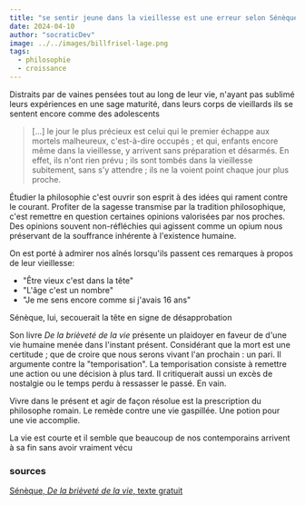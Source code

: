 ```yaml
---
title: "se sentir jeune dans la vieillesse est une erreur selon Sénèque"
date: 2024-04-10
author: "socraticDev"
image: ../../images/billfrisel-lage.png
tags:
  - philosophie
  - croissance
---
```


Distraits par de vaines pensées tout au long de leur vie, n'ayant pas sublimé
leurs expériences en une sage maturité, dans leurs corps de vieillards ils se
sentent encore comme des adolescents

> [...] le jour le plus précieux est celui qui le premier échappe aux mortels malheureux, c'est-à-dire occupés ; et qui, enfants encore même dans la vieillesse, y arrivent sans préparation et désarmés. En effet, ils n'ont rien prévu ; ils sont tombés dans la vieillesse subitement, sans s'y attendre ; ils ne la voient point chaque jour plus proche.

Étudier la philosophie c'est ouvrir son esprit à des idées qui rament contre le
courant. Profiter de la sagesse transmise par la tradition philosophique, c'est
remettre en question certaines opinions valorisées par nos proches. Des
opinions souvent non-réfléchies qui agissent comme un opium nous préservant de la
souffrance inhérente à l'existence humaine.

On est porté à admirer nos aînés lorsqu'ils passent ces remarques à propos de
leur vieillesse:

- "Être vieux c'est dans la tête"
- "L'âge c'est un nombre"
- "Je me sens encore comme si j'avais 16 ans"

Sénèque, lui, secouerait la tête en signe de désapprobation

Son livre _De la brièveté de la vie_ présente un plaidoyer en faveur de d'une
vie humaine menée dans l'instant présent. Considérant que la mort est une
certitude ; que de croire que nous serons vivant l'an prochain : un pari. Il
argumente contre la "temporisation". La temporisation consiste à remettre
une action ou une décision à plus tard. Il critiquerait aussi un excès de
nostalgie ou le temps perdu à ressasser le passé. En vain.

Vivre dans le présent et agir de façon résolue est la prescription du
philosophe romain. Le remède contre une vie gaspillée. Une potion pour une vie
accomplie.

La vie est courte et il semble que beaucoup de nos contemporains arrivent à sa
fin sans avoir vraiment vécu

### sources

[Sénèque, _De la brièveté de la vie_, texte gratuit](http://bcs.fltr.ucl.ac.be/SEN/BV.html#IX)
